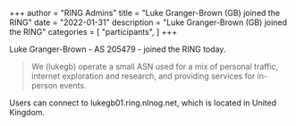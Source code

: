 +++
author = "RING Admins"
title = "Luke Granger-Brown (GB) joined the RING"
date = "2022-01-31"
description = "Luke Granger-Brown (GB) joined the RING"
categories = [
    "participants",
]
+++

Luke Granger-Brown - AS 205479 - joined the RING today.

> We (lukegb) operate a small ASN used for a mix of personal traffic, internet exploration and research, and providing services for in-person events.

Users can connect to lukegb01.ring.nlnog.net, which is located in United Kingdom.

